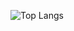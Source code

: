 ![Top Langs](https://github-readme-stats.vercel.app/api/top-langs/?username=rifuki&hide=css,scss,html,javascript,cmake,php,blade&theme=tokyonight)

